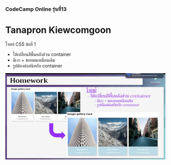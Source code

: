 ### CodeCamp Online รุ่นที่13

# Tanapron Kiewcomgoon

โจทย์ CSS ข้อที่ 1
- ให้เปลี่ยนสีพื้นหลังส่วน container
- มีเงา + ขอบมนเหมือนเดิม
- รูปต้องต่อสนิทกับ container

![pic](Homework_css1.jpg)